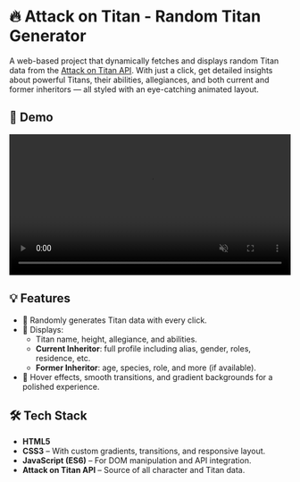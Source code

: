 # 🔥 Attack on Titan - Random Titan Generator
A web-based project that dynamically fetches and displays random Titan data from the [Attack on Titan API](https://api.attackontitanapi.com/). With just a click, get detailed insights about powerful Titans, their abilities, allegiances, and both current and former inheritors — all styled with an eye-catching animated layout.

## 🎥 Demo
<video src="Random Titan Generator - Brave 2024-05-17 20-00-10.mp4.mp4" width="100%" controls autoplay muted loop></video>

## 💡 Features
- 🎲 Randomly generates Titan data with every click.
- 📜 Displays:
  - Titan name, height, allegiance, and abilities.
  - **Current Inheritor**: full profile including alias, gender, roles, residence, etc.
  - **Former Inheritor**: age, species, role, and more (if available).
- 💫 Hover effects, smooth transitions, and gradient backgrounds for a polished experience.

## 🛠️ Tech Stack
- **HTML5**
- **CSS3** – With custom gradients, transitions, and responsive layout.
- **JavaScript (ES6)** – For DOM manipulation and API integration.
- **Attack on Titan API** – Source of all character and Titan data.
